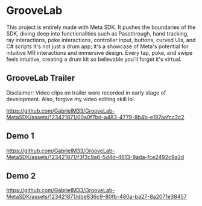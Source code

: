 # GrooveLab

This project is entirely made with Meta SDK. It pushes the boundaries of the SDK, diving deep into functionalities such as Passthrough, hand tracking, ray interactions, poke interactions, controller input, buttons, curved UIs, and C# scripts It's not just a drum app; it's a showcase of Meta's potential for intuitive MR interactions and immersive design. Every tap, poke, and swipe feels intuitive, creating a drum kit so believable you'll forget it's virtual.

## GrooveLab Trailer
Disclaimer: Video clips on trailer were recorded in early stage of development. Also, forgive my video editing skill lol.

https://github.com/GabrielM33/GrooveLab-MetaSDK/assets/123421871/00a0f7bd-a483-4779-8b4b-e187aafcc2c2

## Demo 1

https://github.com/GabrielM33/GrooveLab-MetaSDK/assets/123421871/f3f3c9a6-5d4d-4613-9ada-fce2492c9a2d

## Demo 2

https://github.com/GabrielM33/GrooveLab-MetaSDK/assets/123421871/dbe836c9-80fb-480a-ba27-8a2071e38457
